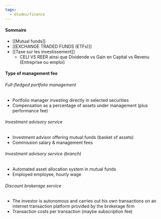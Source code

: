 ```yaml
---
tags:
  - études/finance
---
```

#### Sommaire
- [[Mutual funds]]
- [[EXCHANGE TRADED FUNDS (ETFs)]]
- [[Taxe sur les investissement]]
	- CELI VS REER ainsi que Dividende vs Gain en Capital vs Revenu (Entreprise ou emploi)


#### Type of management fee
###### Full-fledged portfolio management
- Portfolio manager investing directly in selected securities
- Compensation as a percentage of assets under management (plus performance fee) 

###### Investment advisory service
- Investment advisor offering mutual funds (basket of assets)
- Commission salary & management fees

###### Investment advisory service (branch)
- Automated asset allocation system in mutual funds
- Employed employee, hourly wage


###### Discount brokerage service
- The investor is autonomous and carries out his own transactions on an internet transaction platform provided by the brokerage firm
- Transaction costs per transaction (maybe subscription fee)